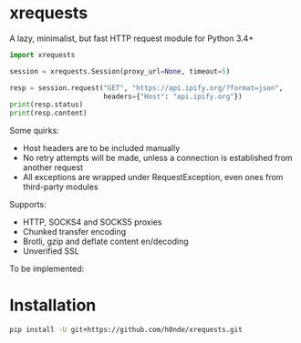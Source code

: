 # xrequests
A lazy, minimalist, but fast HTTP request module for Python 3.4+

```python
import xrequests

session = xrequests.Session(proxy_url=None, timeout=5)

resp = session.request("GET", "https://api.ipify.org/?format=json",
                       headers={"Host": "api.ipify.org"})
print(resp.status)
print(resp.content)
```

Some quirks:
- Host headers are to be included manually
- No retry attempts will be made, unless a connection is established from another request
- All exceptions are wrapped under RequestException, even ones from third-party modules

Supports:
- HTTP, SOCKS4 and SOCKS5 proxies
- Chunked transfer encoding
- Brotli, gzip and deflate content en/decoding
- Unverified SSL

To be implemented:


# Installation
```bash
pip install -U git+https://github.com/h0nde/xrequests.git
```
